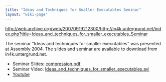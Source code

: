 ```yaml
---
title: "Ideas and Techniques for Smaller Executables Seminar"
layout: "wiki-page"
---
```


http://web.archive.org/web/20070919212300/http://in4k.untergrund.net/index.php?title=Ideas_and_techniques_for_smaller_executables_Seminar

The seminar "Ideas and techniques for smaller executables" was presented at Assembly 2004.
The slides and seminar are available to download from in4k.untergrund.net.
* Seminar Slides: [compression.pdf](ftp://ftp.untergrund.net/users/in4kadmin/files/compression.pdf)
* Seminar Video: [Ideas_and_techniques_for_smaller_executables.avi](ftp://ftp.untergrund.net/users/in4kadmin/files/Ideas_and_techniques_for_smaller_executables.avi)
* [Youtube](https://youtu.be/Up_RSAYi0OI)
